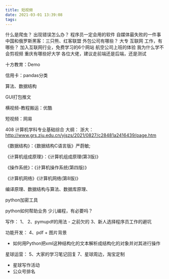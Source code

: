 ```yaml
---
title: 短视频
date: 2021-03-01 13:39:08
tags:
---
```

什么是爬虫？
出现错误怎么办？
程序员一定会用的软件
自媒体最失败的一件事
中国和俄罗斯黑客：三只熊、红客联盟
外包公司有哪些？
大专 互联网 工作，有哪些？
加入互联网行业，免费学习的6个网站
航空公司上班的体验
我为什么学不会剪视频
重庆有哪些好大学
各位大佬，建议走前端还是后端，还是测试












十方教育：Demo

信用卡：pandas分类

算法、数据结构



GUI打包推文



横视频-教程搬运：优酷

短视频：网易

408 计算机学科专业基础综合
大纲：
浙大：http://www.grs.zju.edu.cn/yjszs/2021/0827/c28481a2416439/page.htm

《数据结构》：《数据结构C语言版》严蔚敏;

《计算机组成原理》：《计算机组成原理(第3版)》

《操作系统》：《计算机操作系统(第四版)》

《计算机网络》《计算机网络(第8版)》

编译原理、数据结构与算法、数据库原理、

python加密工具



python如何帮助业务
少儿编程，有必要吗？

写作：
1、
2、pymupdf的用法 - 之前欠的
3、新人选择程序员工作的避坑


功能开发：
4、pdf + 图片背景
- 如何用Python把xml这种结构化的文本解析成结构化的对象并对其进行操作

星球运营：
5、大家的学习笔记回复
7、星球周边，淘宝定制
- 星球写作活动
- 公众号排名
